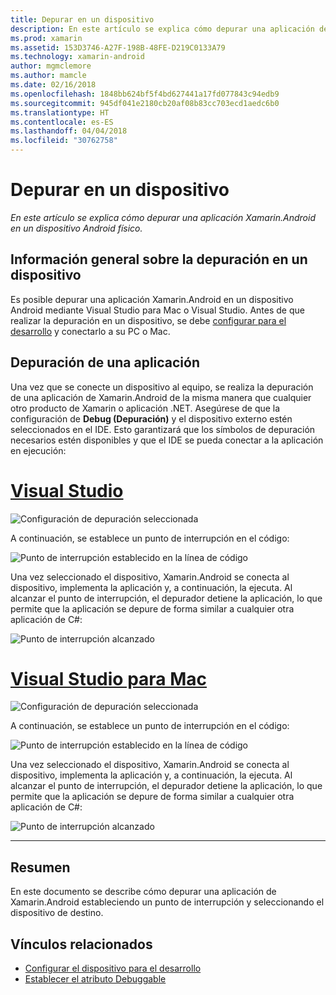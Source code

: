 ```yaml
---
title: Depurar en un dispositivo
description: En este artículo se explica cómo depurar una aplicación de Xamarin.Android en un dispositivo Android físico.
ms.prod: xamarin
ms.assetid: 153D3746-A27F-198B-48FE-D219C0133A79
ms.technology: xamarin-android
author: mgmclemore
ms.author: mamcle
ms.date: 02/16/2018
ms.openlocfilehash: 1848bb624bf5f4bd627441a17fd077843c94edb9
ms.sourcegitcommit: 945df041e2180cb20af08b83cc703ecd1aedc6b0
ms.translationtype: HT
ms.contentlocale: es-ES
ms.lasthandoff: 04/04/2018
ms.locfileid: "30762758"
---
```

# <a name="debug-on-device"></a>Depurar en un dispositivo

_En este artículo se explica cómo depurar una aplicación Xamarin.Android en un dispositivo Android físico._

## <a name="debug-on-device-overview"></a>Información general sobre la depuración en un dispositivo

Es posible depurar una aplicación Xamarin.Android en un dispositivo Android mediante Visual Studio para Mac o Visual Studio. Antes de que realizar la depuración en un dispositivo, se debe [configurar para el desarrollo](~/android/get-started/installation/set-up-device-for-development.md) y conectarlo a su PC o Mac.


## <a name="debug-application"></a>Depuración de una aplicación

Una vez que se conecte un dispositivo al equipo, se realiza la depuración de una aplicación de Xamarin.Android de la misma manera que cualquier otro producto de Xamarin o aplicación .NET. Asegúrese de que la configuración de **Debug (Depuración)** y el dispositivo externo estén seleccionados en el IDE. Esto garantizará que los símbolos de depuración necesarios estén disponibles y que el IDE se pueda conectar a la aplicación en ejecución: 

# <a name="visual-studiotabvswin"></a>[Visual Studio](#tab/vswin)

![Configuración de depuración seleccionada](debug-on-device-images/image1-vs.png)

A continuación, se establece un punto de interrupción en el código:

![Punto de interrupción establecido en la línea de código](debug-on-device-images/image2-vs.png)

Una vez seleccionado el dispositivo, Xamarin.Android se conecta al dispositivo, implementa la aplicación y, a continuación, la ejecuta. Al alcanzar el punto de interrupción, el depurador detiene la aplicación, lo que permite que la aplicación se depure de forma similar a cualquier otra aplicación de C#: 

![Punto de interrupción alcanzado](debug-on-device-images/image3-vs.png)

# <a name="visual-studio-for-mactabvsmac"></a>[Visual Studio para Mac](#tab/vsmac)

![Configuración de depuración seleccionada](debug-on-device-images/image1-xs.png)

A continuación, se establece un punto de interrupción en el código:

![Punto de interrupción establecido en la línea de código](debug-on-device-images/image2-xs.png)

Una vez seleccionado el dispositivo, Xamarin.Android se conecta al dispositivo, implementa la aplicación y, a continuación, la ejecuta. Al alcanzar el punto de interrupción, el depurador detiene la aplicación, lo que permite que la aplicación se depure de forma similar a cualquier otra aplicación de C#: 

![Punto de interrupción alcanzado](debug-on-device-images/image3-xs.png)

-----



## <a name="summary"></a>Resumen

En este documento se describe cómo depurar una aplicación de Xamarin.Android estableciendo un punto de interrupción y seleccionando el dispositivo de destino.


## <a name="related-links"></a>Vínculos relacionados

- [Configurar el dispositivo para el desarrollo](~/android/get-started/installation/set-up-device-for-development.md)
- [Establecer el atributo Debuggable](~/android/deploy-test/debuggable-attribute.md)
